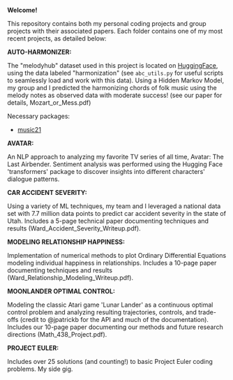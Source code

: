 **Welcome!**

This repository contains both my personal coding projects and group projects with their associated papers. 
Each folder contains one of my most recent projects, as detailed below:

**AUTO-HARMONIZER:**

  The "melodyhub" dataset used in this project is located on [HuggingFace](https://huggingface.co/datasets/sander-wood/melodyhub), using the data labeled "harmonization" (see `abc_utils.py` for       useful scripts to seamlessly load and work with this data). Using a Hidden Markov Model, my group and I predicted the harmonizing chords of folk music using the melody notes as observed data with   moderate success! (see our paper for details, Mozart_or_Mess.pdf)

  Necessary packages:
  - [music21](https://www.music21.org/music21docs/)

**AVATAR:**

  An NLP approach to analyzing my favorite TV series of all time, Avatar: The Last Airbender. Sentiment analysis was performed using the Hugging Face 'transformers' 
  package to discover insights into different characters' dialogue patterns.

**CAR ACCIDENT SEVERITY:**

  Using a variety of ML techniques, my team and I leveraged a national data set with 7.7 million data points to predict car accident severity in the state of Utah. Includes a 5-page technical paper   documenting techniques and results (Ward_Accident_Severity_Writeup.pdf).

**MODELING RELATIONSHIP HAPPINESS:**

  Implementation of numerical methods to plot Ordinary Differential Equations modeling individual happiness in relationships. Includes a 10-page paper documenting techniques and results (Ward_Relationship_Modeling_Writeup.pdf).

**MOONLANDER OPTIMAL CONTROL:**

  Modeling the classic Atari game 'Lunar Lander' as a continuous optimal control problem and analyzing resulting trajectories, controls, and trade-offs (credit to @jpatrickb for the API and much of the documentation). Includes our 10-page paper documenting our methods and future research directions (Math_438_Project.pdf).
  
**PROJECT EULER:**

  Includes over 25 solutions (and counting!) to basic Project Euler coding problems. My side gig.
